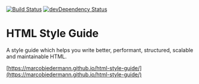 [![Build Status](https://travis-ci.org/marcobiedermann/html-style-guide.svg?branch=master)](https://travis-ci.org/marcobiedermann/html-style-guide)
[![devDependency Status](https://david-dm.org/marcobiedermann/html-style-guide/dev-status.svg)](https://david-dm.org/marcobiedermann/html-style-guide#info=devDependencies)

# HTML Style Guide

A style guide which helps you write better, performant, structured, scalable and maintainable HTML.

[https://marcobiedermann.github.io/html-style-guide/](https://marcobiedermann.github.io/html-style-guide/)

